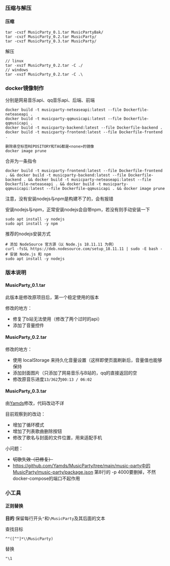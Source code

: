 ### 压缩与解压

#### 压缩

```
tar -cvzf MusicParty_0.1.tar MusicPartyBak/
tar -cvzf MusicParty_0.2.tar MusicParty/
tar -cvzf MusicParty_0.3.tar MusicParty/
```

解压

```
// linux
tar -xvzf MusicParty_0.2.tar -C ./
// windows
tar -xvzf MusicParty_0.2.tar -C .\
```



### docker镜像制作

分别是网易音乐api、qq音乐api、后端、前端

```
docker build -t musicparty-neteaseapi:latest --file Dockerfile-neteaseapi .
docker build -t musicparty-qqmusicapi:latest --file Dockerfile-qqmusicapi .
docker build -t musicparty-backend:latest --file Dockerfile-backend .
docker build -t musicparty-frontend:latest --file Dockerfile-frontend .
```

```
删除悬空标签REPOSITORY和TAG都是<none>的镜像
docker image prune
```

合并为一条指令

```
docker build -t musicparty-frontend:latest --file Dockerfile-frontend . && docker build -t musicparty-backend:latest --file Dockerfile-backend . && docker build -t musicparty-neteaseapi:latest --file Dockerfile-neteaseapi . && docker build -t musicparty-qqmusicapi:latest --file Dockerfile-qqmusicapi . && docker image prune
```

注意，没有安装nodejs与npm是构建不了的，会有报错

安装nodejs与npm，正常安装nodejs会自带npm，若没有则手动安装一下
```
sudo apt install -y nodejs
sudo apt install -y npm
```
推荐的nodejs安装方式
```
# 添加 NodeSource 官方源（以 Node.js 18.11.11 为例）
curl -fsSL https://deb.nodesource.com/setup_18.11.11 | sudo -E bash -
# 安装 Node.js 和 npm
sudo apt install -y nodejs
```




### 版本说明

#### MusicParty_0.1.tar

此版本是修改原项目后，第一个稳定使用的版本

修改的地方：

- 修复了b站无法使用（修改了两个过时的api）
- 添加了音量控件



#### MusicParty_0.2.tar

修改的地方：

- 使用 localStorage 来持久化音量设置（这样即使页面刷新后，音量值也能够保持
- 添加封面图片（只添加了网易音乐与B站的，qq的直接返回的空
- 修改原音乐进度`13/362`为`00:13 / 06:02`



#### MusicParty_0.3.tar

由[Yamds](https://github.com/Yamds)修改，代码改动不详

目前观察到的改动：

- 增加了循环模式
- 增加了列表歌曲删除按钮
- 修改了歌名与封面的文件位置，用来适配手机



小问题：

- ~~切歌失效（已修复）~~
- https://github.com/Yamds/MusicParty/tree/main/music-party中的MusicParty/music-party/package.json 第8行的 -p 4000要删掉，不然docker-compose的端口不起作用







### 小工具

#### 正则替换

**目的**
保留每行开头`"`和`\MusicParty`及其后面的文本

查找目标

```
^"([^"]*\\MusicParty)
```

替换

```
"\1
```









